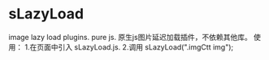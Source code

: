 # sLazyLoad
image lazy load plugins.  pure js.
原生js图片延迟加载插件，不依赖其他库。
使用：
  1.在页面中引入 sLazyLoad.js.
  2.调用   sLazyLoad(".imgCtt img");   

  <!--
       在预备延迟加载的图片中添加 alt特性，
       特性值为真正要加载的src，
       图片的src预留为空或者为其他极小的图片。
  -->

